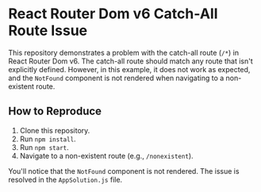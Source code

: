 # React Router Dom v6 Catch-All Route Issue

This repository demonstrates a problem with the catch-all route (`/*`) in React Router Dom v6. The catch-all route should match any route that isn't explicitly defined. However, in this example, it does not work as expected, and the `NotFound` component is not rendered when navigating to a non-existent route. 

## How to Reproduce

1. Clone this repository.
2. Run `npm install`.
3. Run `npm start`.
4. Navigate to a non-existent route (e.g., `/nonexistent`).

You'll notice that the `NotFound` component is not rendered.  The issue is resolved in the `AppSolution.js` file.